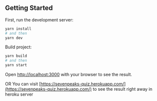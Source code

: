 

## Getting Started

First, run the development server:

```bash
yarn install
# and then
yarn dev
```

Build project:

```bash
yarn build
# and then
yarn start
```

Open [http://localhost:3000](http://localhost:3000) with your browser to see the result.

OR You can visit [https://sevenpeaks-quiz.herokuapp.com/](https://sevenpeaks-quiz.herokuapp.com/) to see the result right away in heroku server